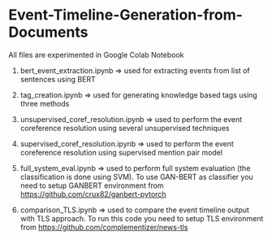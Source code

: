 # Event-Timeline-Generation-from-Documents

All files are experimented in Google Colab Notebook

1. bert_event_extraction.ipynb
=> used for extracting events from list of sentences using BERT

2. tag_creation.ipynb
=> used for generating knowledge based tags using three methods

3. unsupervised_coref_resolution.ipynb
=> used to perform the event coreference resolution using several unsupervised techniques

4. supervised_coref_resolution.ipynb
=> used to perform the event coreference resolution using supervised mention pair model

5. full_system_eval.ipynb
=> used to perform full system evaluation (the classification is done using SVM). To use GAN-BERT as classifier you need to setup GANBERT environment from https://github.com/crux82/ganbert-pytorch

6. comparison_TLS.ipynb
=> used to compare the event timeline output with TLS approach. To run this code you need to setup TLS environment from https://github.com/complementizer/news-tls
